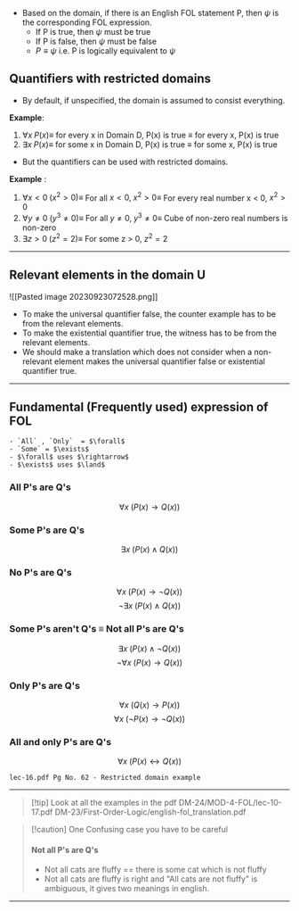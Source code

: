 - Based on the domain, if there is an English FOL statement P, then $\psi$ is the corresponding FOL expression.
	- If P is true, then $\psi$ must be true
	- If P is false, then $\psi$ must be false
	- $P \equiv \psi$ i.e. P is logically equivalent to $\psi$

## Quantifiers with restricted domains

- By default, if unspecified, the domain is assumed to consist everything.

**Example**: 
1. $\forall x \; P(x) \equiv$ for every x in Domain D, P(x) is true $\equiv$ for every x, P(x) is true
2. $\exists x \; P(x) \equiv$ for some x in Domain D, P(x) is true $\equiv$ for some x, P(x) is true

- But the quantifiers can be used with restricted domains.

**Example** : 
1. $\forall x< 0\; (x^2 > 0) \equiv$ For all $x < 0,\; x^2 > 0 \equiv$ For every real number x < 0, $x^2 > 0$ 
2. $\forall y \not= 0\; (y^3 \not= 0) \equiv$ For all $y \not= 0, \; y^3 \not= 0 \equiv$ Cube of non-zero real numbers is non-zero
3. $\exists z > 0\; (z^2 = 2) \equiv$ For some z > 0, $z^2 = 2$


---
## Relevant elements in the domain U

![[Pasted image 20230923072528.png]]

- To make the universal quantifier false, the counter example has to be from the relevant elements.
- To make the existential quantifier true, the witness has to be from the relevant elements.
- We should make a translation which does not consider when a non-relevant element makes the universal quantifier false or existential quantifier true.
---
## Fundamental (Frequently used) expression of FOL

```ad-note
- `All` , `Only`  = $\forall$
- `Some` = $\exists$
- $\forall$ uses $\rightarrow$
- $\exists$ uses $\land$
```

### All P's are Q's
$$
\forall x\; (P(x) \rightarrow Q(x))
$$
### Some P's are Q's
$$
\exists x\; (P(x) \land Q(x))
$$

### No P's are Q's
$$
\forall x\; (P(x) \rightarrow \neg Q(x))
$$
$$
\neg \exists x\; (P(x) \land Q(x))
$$

### Some P's aren't Q's $\equiv$ Not all P's are Q's
$$
\exists x\; (P(x) \land \neg Q(x))
$$
$$
\neg \forall x\; (P(x) \rightarrow Q(x))
$$

### Only P's are Q's
$$
\forall x\; (Q(x) \rightarrow P(x))
$$
$$
\forall x\; (\neg P(x) \rightarrow \neg Q(x))
$$

### All and only P's are Q's
$$
\forall x\; (P(x) \leftrightarrow Q(x)) 
$$
```ad-important
lec-16.pdf Pg No. 62 - Restricted domain example
```

---

> [!tip] Look at all the examples in the pdf
> DM-24/MOD-4-FOL/lec-10-17.pdf
> DM-23/First-Order-Logic/english-fol_translation.pdf

> [!caution] One Confusing case you have to be careful
> #### Not all P's are Q's
> - Not all cats are fluffy == there is some cat which is not fluffy
> - Not all cats are fluffy is right and "All cats are not fluffy" is ambiguous, it gives two meanings in english.

---



 

